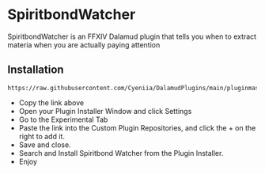 # SpiritbondWatcher
SpiritbondWatcher is an FFXIV Dalamud plugin that tells you when to extract materia when you are actually paying attention

## Installation
```
https://raw.githubusercontent.com/Cyeniia/DalamudPlugins/main/pluginmaster.json
```
* Copy the link above
* Open your Plugin Installer Window and click Settings
* Go to the Experimental Tab
* Paste the link into the Custom Plugin Repositories, and click the + on the right to add it.
* Save and close.
* Search and Install Spiritbond Watcher from the Plugin Installer.
* Enjoy
